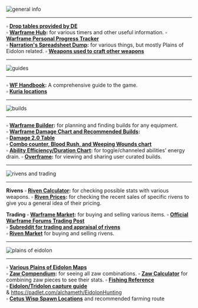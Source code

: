 ![general info](https://i.imgur.com/eIEfKnb.png)

---

:white_small_square: **[Drop tables provided by DE](https://n8k6e2y6.ssl.hwcdn.net/repos/hnfvc0o3jnfvc873njb03enrf56.html)**  
:white_small_square: **[Warframe Hub](https://hub.warframestat.us/):** for various timers and other useful information.
:white_small_square: **[Warframe Personal Progress Tracker](https://docs.google.com/spreadsheets/d/1BctbiA-uPPuxX0DdHH5Utr_6H5Uhpu3ok71n1g2kwsM/edit?usp=sharing)**  
:white_small_square: **[Narration's Spreadsheet Dump](https://docs.google.com/spreadsheets/d/1eWa-U2yMrpOUOA7O_Oc5nGvgzN_dd5EUXhtqHA7tdUA/):** for various things, but mostly Plains of Eidolon related. 
:white_small_square: **[Weapons used to craft other weapons](https://i.imgur.com/6oF0qiv.png)**

---

![guides](https://i.imgur.com/Y9B3SgI.png)

---

:white_small_square: **[WF Handbook](https://docs.google.com/document/d/1ylw9HK2ol6yam3MMNbycbuHxjmctg3gCqsbI4yy2gK0/edit):** A comprehensive guide to the game.  
:white_small_square: **[Kuria locations](https://steamcommunity.com/sharedfiles/filedetails/?id=508828282)**  

---

![builds](https://i.imgur.com/ILoFeKv.png)

---

:white_small_square: **[Warframe Builder](http://warframe-builder.com/):** for planning and finding builds for any equipment.  
:white_small_square: **[Warframe Damage Chart and Recommended Builds](https://docs.google.com/spreadsheets/d/1lXZVTR_DZAGCqxF1oZi0XyW9P2vdCK1VdmUaOCDTJgE/edit#gid=2038634271):**  
:white_small_square: **[Damage 2.0 Table](https://i.imgur.com/bfpmDb9.png)**  
:white_small_square: **[Combo counter, Blood Rush, and Weeping Wounds chart](https://imgur.com/a/IUIdx)**  
:white_small_square: **[Ability Efficiency/Duration Chart](https://i.imgur.com/ncyYWdM.png):** for toggle/channeled abilities' energy drain.
:white_small_square: **[Overframe](https://overframe.gg/):** for viewing and sharing user curated builds.

---

![rivens and trading](https://i.imgur.com/928WdQ9.png)

---

**__Rivens__**
:white_small_square: **[Riven Calculator](https://semlar.com/rivencalc):** for checking possible stats with various weapons. 
:white_small_square: **[Riven Prices](https://semlar.com/rivenprices/):** for checking the recent sales of specific rivens to give you a general idea of their pricing.

**__Trading__**
:white_small_square: **[Warframe Market](https://warframe.market/):** for buying and selling various items.
:white_small_square: **[Official Warframe Forums Trading Post](https://forums.warframe.com/forum/180-trading-post/)**  
:white_small_square: **[Subreddit for trading and appraisal of rivens](https://www.reddit.com/r/wartrade/)**  
:white_small_square: **[Riven Market](https://riven.market/)** for buying and selling rivens.

---

![plains of eidolon](https://i.imgur.com/tWGcCHx.png)

---

:white_small_square: **[Various Plains of Eidolon Maps](https://forums.warframe.com/topic/859322-plains-of-eidolon-maps-complete-all-landmarks-resources-fishing-mining/)**  
:white_small_square: **[Zaw Compendium](https://docs.google.com/spreadsheets/d/1oCoeJnIi1LfSZoXhRdVSP1_hTlgnt0Zdb0MsvB-zvhU/htmlview?usp=sharing&sle=true#):** for seeing all zaw combinations.
:white_small_square: **[Zaw Calculator](https://semlar.com/zawcalc/410)** for combining zaw pieces to see their stats.
:white_small_square: **[Fishing Reference](https://hub.warframestat.us/fish)**  
:white_small_square: **[Eidolon/Tridolon capture guide](https://docs.google.com/document/d/1eY6ZZUbLoZwFDmf1WgdOMnM_bjG8ooqV_osHCCxu3Yw/edit#)**  
& https://padlet.com/alchameth/EidolonHunting  
:white_small_square: **[Cetus Wisp Spawn Locations](https://i.imgur.com/iK99WJX.png)** and recommended farming route  
